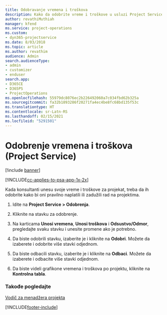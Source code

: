 ```yaml
---
title: Odobravanje vremena i troškova
description: Kako da odobrite vreme i troškove u usluzi Project Service
author: revathiMuthiah
manager: kfend
ms.service: project-operations
ms.custom:
- dyn365-projectservice
ms.date: 8/03/2018
ms.topic: article
ms.author: revathim
audience: Admin
search.audienceType:
- admin
- customizer
- enduser
search.app:
- D365CE
- D365PS
- ProjectOperations
ms.openlocfilehash: 55979dc8076ec2b226492060a7c034fbd62b325a
ms.sourcegitcommit: fa32b1893286f20271fa4ec4be8fc68bd135f53c
ms.translationtype: HT
ms.contentlocale: sr-Latn-RS
ms.lasthandoff: 02/15/2021
ms.locfileid: "5291501"
---
```

# <a name="approve-time-and-expenses-project-service"></a>Odobrenje vremena i troškova (Project Service)

[!include [banner](../includes/psa-now-project-operations.md)]

[!INCLUDE[cc-applies-to-psa-app-1x-2x](../includes/cc-applies-to-psa-app-1x-2x.md)]

Kada konsultanti unesu svoje vreme i troškove za projekat, treba da ih odobrite kako bi oni pravilno naplatili ili zadužili rad na projektima.  
  
1.  Idite na **Project Service > Odobrenja**.  
  
2.  Kliknite na stavku za odobrenje.  
  
3.  Na karticama **Unosi vremena**, **Unosi troškova** i **Odsustvo/Odmor**, pregledajte svaku stavku i unesite promene ako je potrebno.  
  
4.  Da biste odobrili stavku, izaberite je i kliknite na **Odobri**. Možete da izaberete i odobrite više stavki odjednom.  
  
5.  Da biste odbacili stavku, izaberite je i kliknite na **Odbaci**. Možete da izaberete i odbacite više stavki odjednom.  
  
6.  Da biste videli grafikone vremena i troškova po projektu, kliknite na **Kontrolna tabla**.  
  
### <a name="see-also"></a>Takođe pogledajte  
 [Vodič za menadžera projekta](../psa/project-manager-guide.md)


[!INCLUDE[footer-include](../includes/footer-banner.md)]